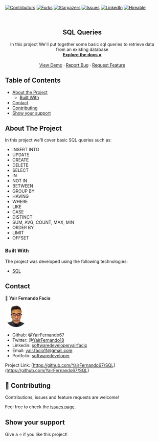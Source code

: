 [![Contributors][contributors-shield]][contributors-url]
[![Forks][forks-shield]][forks-url]
[![Stargazers][stars-shield]][stars-url]
[![Issues][issues-shield]][issues-url]
[![LinkedIn][linkedin-shield2]][linkedin-url2]
[![Hireable][hireable]][hireable-url]

<!-- PROJECT LOGO -->
<br />
<p align="center">
  <h2 align="center"> SQL Queries </h2>
  <p align="center">
      In this project We'll put together some basic sql queries to retrieve data from an existing database
    <br />
    <a href="https://github.com/YairFernando67/SQL"><strong>Explore the docs »</strong></a>
    <br />
    <br />
    <a href="https://github.com/YairFernando67/SQLe">View Demo</a>
    ·
    <a href="https://github.com/YairFernando67/SQL/issues">Report Bug</a>
    ·
    <a href="https://github.com/YairFernando67/SQL/issues">Request Feature</a>
  </p>
</p>

## Table of Contents
* [About the Project](#about-the-project)
  * [Built With](#built-with)
* [Contact](#contact)
* [Contributing](#Contributing)
* [Show your support](#Show-your-support)

## About The Project

In this project we'll cover basic SQL queries such as:
* INSERT INTO
* UPDATE
* CREATE
* DELETE
* SELECT
* IN
* NOT IN
* BETWEEN
* GROUP BY
* HAVING
* WHERE
* LIKE
* CASE 
* DISTINCT
* SUM, AVG, COUNT, MAX, MIN
* ORDER BY
* LIMIT 
* OFFSET

### Built With
The project was developed using the following technologies:
- [SQL](https://es.wikipedia.org/wiki/SQL)


## Contact

👤 **Yair Fernando Facio**

<a href="https://yairfernando67.github.io/Portfolio/" target="_blank">
    
  ![Screenshot Image](img/logo.jpg) 

</a>

- Github: [@YairFernando67](https://github.com/YairFernando67)
- Twitter: [@YairFernando18](https://twitter.com/YairFernando18)
- Linkedin: [softwaredeveloperyairfacio](https://www.linkedin.com/in/softwaredeveloperyairfacio/)
- Email: [yair.facio11@gmail.com](https://mail.google.com/mail/?view=cm&fs=1&tf=1&to=yair.facio11@gmail.com)
- Portfolio: [softwaredeveloper](https://yairfernando67.github.io/Portfolio/)

<p align="center">

  Project Link: [https://github.com/YairFernando67/SQL](https://github.com/YairFernando67/SQL)

</p>

## 🤝 Contributing

Contributions, issues and feature requests are welcome!

Feel free to check the [issues page](https://github.com/YairFernando67/SQL/issues).

## Show your support

Give a ⭐️ if you like this project!

<!-- MARKDOWN LINKS & IMAGES -->
[contributors-shield]: https://img.shields.io/github/contributors/YairFernando67/SQL.svg?style=flat-square
[contributors-url]: https://github.com/YairFernando67/SQL/graphs/contributors
[forks-shield]: https://img.shields.io/github/forks/YairFernando67/SQL.svg?style=flat-square
[forks-url]: https://github.com/YairFernando67/SQL/network/members
[stars-shield]: https://img.shields.io/github/stars/YairFernando67/SQL.svg?style=flat-square
[stars-url]: https://github.com/YairFernando67/SQL/stargazers
[issues-shield]: https://img.shields.io/github/issues/YairFernando67/SQL.svg?style=flat-square
[issues-url]: https://github.com/YairFernando67/SQL/issues
[license-shield]: https://img.shields.io/github/license/YairFernando67/SQL.svg?style=flat-square
[license-url]: https://github.com/YairFernando67/SQL/blob/master/LICENSE.txt
[linkedin-shield2]: https://img.shields.io/badge/-LinkedIn-black.svg?style=flat-square&logo=linkedin&colorB=555
[linkedin-url2]: https://www.linkedin.com/in/softwaredeveloperyairfacio/
[hireable]: https://cdn.rawgit.com/hiendv/hireable/master/styles/flat/yes.svg
[hireable-url]: https://www.linkedin.com/in/softwaredeveloperyairfacio/